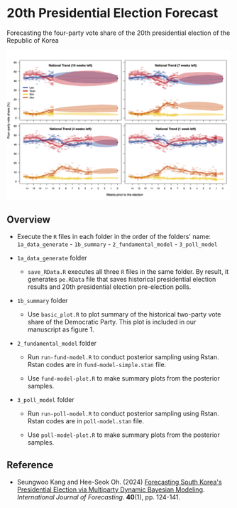 # 20th Presidential Election Forecast

Forecasting the four-party vote share of the 20th presidential election of the Republic of Korea

![](nat-trend-small.png)

## Overview

-   Execute the `R` files in each folder in the order of the folders' name: `1a_data_generate` - `1b_summary` - `2_fundamental_model` - `3_poll_model`

-   `1a_data_generate` folder

    -   `save_RData.R` executes all three `R` files in the same folder. By result, it generates `pe.RData` file that saves historical presidential election results and 20th presidential election pre-election polls.

-   `1b_summary` folder

    -   Use `basic_plot.R` to plot summary of the historical two-party vote share of the Democratic Party. This plot is included in our manuscript as figure 1.

-   `2_fundamental_model` folder

    -   Run `run-fund-model.R` to conduct posterior sampling using Rstan. Rstan codes are in `fund-model-simple.stan` file.

    -   Use `fund-model-plot.R` to make summary plots from the posterior samples.

-   `3_poll_model` folder

    -   Run `run-poll-model.R` to conduct posterior sampling using Rstan. Rstan codes are in `poll-model.stan` file.

    -   Use `poll-model-plot.R` to make summary plots from the posterior samples.

## Reference

-   Seungwoo Kang and Hee-Seok Oh. (2024) [Forecasting South Korea's Presidential Election via Multiparty Dynamic Bayesian Modeling](https://doi.org/10.1016/j.ijforecast.2023.01.004). *International Journal of Forecasting*. **40**(1), pp. 124-141.
